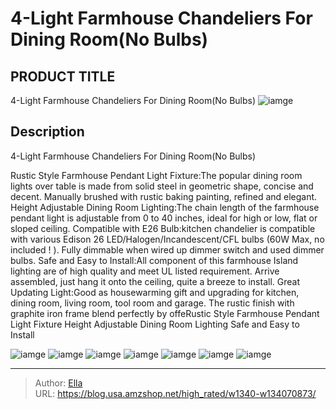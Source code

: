 # 4-Light Farmhouse Chandeliers For Dining Room(No Bulbs)


## PRODUCT TITLE 

4-Light Farmhouse Chandeliers For Dining Room(No Bulbs)
![iamge](https://b2bfiles1.gigab2b.cn/image/wkseller/15543/20221222_ab735c33afb90c66d75e3cdbe0a0ad1d.jpg)

## Description

4-Light Farmhouse Chandeliers For Dining Room(No Bulbs)

Rustic Style Farmhouse Pendant Light Fixture:The popular dining room lights over table is made from solid steel in geometric shape, concise and decent. Manually brushed with rustic baking painting, refined and elegant. Height Adjustable Dining Room Lighting:The chain length of the farmhouse pendant light is adjustable from 0 to 40 inches, ideal for high or low, flat or sloped ceiling. Compatible with E26 Bulb:kitchen chandelier is compatible with various Edison 26 LED/Halogen/Incandescent/CFL bulbs (60W Max, no included ! ). Fully dimmable when wired up dimmer switch and used dimmer bulbs. Safe and Easy to Install:All component of this farmhouse Island lighting are of high quality and meet UL listed requirement. Arrive assembled, just hang it onto the ceiling, quite a breeze to install. Great Updating Light:Good as housewarming gift and upgrading for kitchen, dining room, living room, tool room and garage. The rustic finish with graphite iron frame blend perfectly by offeRustic Style Farmhouse Pendant Light Fixture
Height Adjustable Dining Room Lighting
Safe and Easy to Install








![iamge](https://b2bfiles1.gigab2b.cn/image/wkseller/15543/20221222_5f5ab0eb5b719b22cc859a252421ee7f.jpg)
![iamge](https://b2bfiles1.gigab2b.cn/image/wkseller/15543/20221222_052ee90d5e38e865420b9c09b3336625.jpg)
![iamge](https://b2bfiles1.gigab2b.cn/image/wkseller/15543/20221222_d2ebe194edbcb9dae099062fca9f1560.jpg)
![iamge](https://b2bfiles1.gigab2b.cn/image/wkseller/15543/20221222_407e58c5e7b7c4308cd1801dd34946b6.jpg)
![iamge](https://b2bfiles1.gigab2b.cn/image/wkseller/15543/20221222_8c9cc528bf0d9d510b2dd1fe61ee79f5.jpg)
![iamge](https://b2bfiles1.gigab2b.cn/image/wkseller/15543/20221222_8f5c43c79e3fe11c4db935f0e4839f2d.jpg)
![iamge](https://b2bfiles1.gigab2b.cn/image/wkseller/15543/20230818_2fa5060d2b96d786b1d76e5eeb6d6c4e.jpg)


---

> Author: [Ella](https://blog.usa.amzshop.net/)  
> URL: https://blog.usa.amzshop.net/high_rated/w1340-w134070873/  

